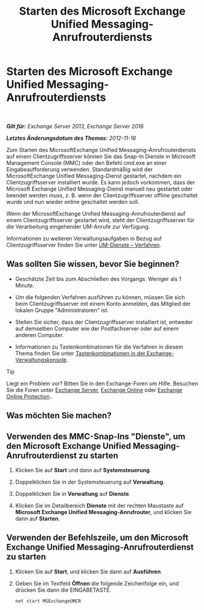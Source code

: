 ﻿---
title: 'Starten des Microsoft Exchange Unified Messaging-Anrufrouterdiensts'
TOCTitle: Starten des Microsoft Exchange Unified Messaging-Anrufrouterdiensts
ms:assetid: 8b7e1a4c-87b3-4477-a95f-6b41cf2d38f0
ms:mtpsurl: https://technet.microsoft.com/de-de/library/JJ673542(v=EXCHG.150)
ms:contentKeyID: 50554855
ms.date: 04/24/2018
mtps_version: v=EXCHG.150
ms.translationtype: HT
---

# Starten des Microsoft Exchange Unified Messaging-Anrufrouterdiensts

 

_**Gilt für:** Exchange Server 2013, Exchange Server 2016_

_**Letztes Änderungsdatum des Themas:** 2012-11-16_

Zum Starten des MicrosoftExchange Unified Messaging-Anrufrouterdiensts auf einem Clientzugriffsserver können Sie das Snap-In Dienste in Microsoft Management Console (MMC) oder den Befehl cmd.exe an einer Eingabeaufforderung verwenden. Standardmäßig wird der MicrosoftExchange Unified Messaging-Dienst gestartet, nachdem ein Clientzugriffsserver installiert wurde. Es kann jedoch vorkommen, dass der Microsoft Exchange Unified Messaging-Dienst manuell neu gestartet oder beendet werden muss, z. B. wenn der Clientzugriffsserver offline geschaltet wurde und nun wieder online geschaltet werden soll.

Wenn der MicrosoftExchange Unified Messaging-Anrufrouterdienst auf einem Clientzugriffsserver gestartet wird, steht der Clientzugriffsserver für die Verarbeitung eingehender UM-Anrufe zur Verfügung.

Informationen zu weiteren Verwaltungsaufgaben in Bezug auf Clientzugriffsserver finden Sie unter [UM-Dienste – Verfahren](um-services-procedures-exchange-2013-help.md).

## Was sollten Sie wissen, bevor Sie beginnen?

  - Geschätzte Zeit bis zum Abschließen des Vorgangs: Weniger als 1 Minute.

  - Um die folgenden Verfahren ausführen zu können, müssen Sie sich beim Clientzugriffsserver mit einem Konto anmelden, das Mitglied der lokalen Gruppe "Administratoren" ist.

  - Stellen Sie sicher, dass der Clientzugriffsserver installiert ist, entweder auf demselben Computer wie der Postfachserver oder auf einem anderen Computer.

  - Informationen zu Tastenkombinationen für die Verfahren in diesem Thema finden Sie unter [Tastenkombinationen in der Exchange-Verwaltungskonsole](keyboard-shortcuts-in-the-exchange-admin-center-exchange-online-protection-help.md).


> [!TIP]
> Liegt ein Problem vor? Bitten Sie in den Exchange-Foren um Hilfe. Besuchen Sie die Foren unter <A href="https://go.microsoft.com/fwlink/p/?linkid=60612">Exchange Server</A>, <A href="https://go.microsoft.com/fwlink/p/?linkid=267542">Exchange Online</A> oder <A href="https://go.microsoft.com/fwlink/p/?linkid=285351">Exchange Online Protection</A>..



## Was möchten Sie machen?

## Verwenden des MMC-Snap-Ins "Dienste", um den Microsoft Exchange Unified Messaging-Anrufrouterdienst zu starten

1.  Klicken Sie auf **Start** und dann auf **Systemsteuerung**.

2.  Doppelklicken Sie in der Systemsteuerung auf **Verwaltung**.

3.  Doppelklicken Sie in **Verwaltung** auf **Dienste**.

4.  Klicken Sie im Detailbereich **Dienste** mit der rechten Maustaste auf **Microsoft Exchange Unified Messaging-Anrufrouter**, und klicken Sie dann auf **Starten**.

## Verwenden der Befehlszeile, um den Microsoft Exchange Unified Messaging-Anrufrouterdienst zu starten

1.  Klicken Sie auf **Start**, und klicken Sie dann auf **Ausführen**.

2.  Geben Sie im Textfeld **Öffnen** die folgende Zeichenfolge ein, und drücken Sie dann die EINGABETASTE.
    
    ```powershell
    net start MSExchangeUMCR
    ```

